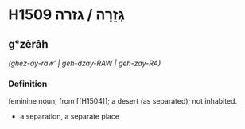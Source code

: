 # H1509 גְּזֵרָה / גזרה

## gᵉzêrâh

_(ghez-ay-raw' | ɡeh-dzay-RAW | ɡeh-zay-RA)_

### Definition

feminine noun; from [[H1504]]; a desert (as separated); not inhabited.

- a separation, a separate place

